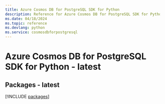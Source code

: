 ```yaml
---
title: Azure Cosmos DB for PostgreSQL SDK for Python
description: Reference for Azure Cosmos DB for PostgreSQL SDK for Python
ms.date: 04/18/2024
ms.topic: reference
ms.devlang: python
ms.service: cosmosdbforpostgresql
---
```

# Azure Cosmos DB for PostgreSQL SDK for Python - latest
## Packages - latest
[!INCLUDE [packages](cosmos-db-for-postgresql-index.md)]
